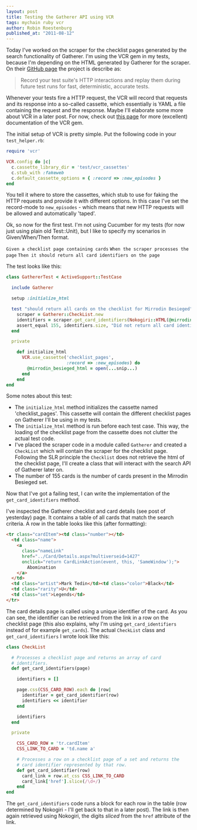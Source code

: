 ```yaml
---
layout: post
title: Testing the Gatherer API using VCR
tags: mychain ruby vcr
author: Robin Roestenburg
published_at: "2011-08-12"
---
```

Today I've worked on the scraper for the checklist pages generated by the search functionality of Gatherer. I'm using the VCR gem in my tests, because I'm depending on the HTML generated by Gatherer for the scraper. On their [GitHub page](https://github.com/myronmarston/vcr) the project is describe as:
> Record your test suite's HTTP interactions and replay them during future test runs for fast, deterministic, accurate tests.

Whenever your tests fire a HTTP request, the VCR will record that requests and its response into a so-called cassette, which essentially is YAML a file containing the request and the response. Maybe I'll elaborate some more about VCR in a later post. For now, check out [this page](http://relishapp.com/myronmarston/vcr) for more (excellent) documentation of the VCR gem.

The initial setup of VCR is pretty simple. Put the following code in your `test_helper.rb`:

~~~ ruby
require 'vcr'

VCR.config do |c|
  c.cassette_library_dir = 'test/vcr_cassettes'
  c.stub_with :fakeweb
  c.default_cassette_options = { :record => :new_episodes }
end
~~~

You tell it where to store the cassettes, which stub to use for faking the HTTP requests and provide it with different options. In this case I've set the record-mode to `new_episodes` - which means that new HTTP requests will be allowed and automatically 'taped'.

Ok, so now for the first test. I'm not using Cucumber for my tests (for now just using plain old Test::Unit), but I like to specify my scenarios in Given/When/Then format.

`Given a checklist page containing cards`
`When the scraper processes the page`
`Then it should return all card identifiers on the page`

The test looks like this:

~~~ ruby
class GathererTest < ActiveSupport::TestCase

  include Gatherer

  setup :initialize_html

  test "should return all cards on the checklist for Mirrodin Besieged" do
    scraper = Gatherer::CheckList.new
    identifiers = scraper.get_card_identifiers(Nokogiri::HTML(@mirrodin_besieged_html))
    assert_equal 155, identifiers.size, "Did not return all card identifiers"
  end

  private

    def initialize_html
      VCR.use_cassette('checklist_pages',
                       :record => :new_episodes) do
        @mirrodin_besieged_html = open(...snip...)
      end
    end
end
~~~

Some notes about this test:

*   The `initialize_html` method initializes the cassette named 'checklist_pages'. This cassette will contain the different checklist pages on Gatherer I'll be using in my tests.
*   The `initialize_html` method is run before each test case. This way, the loading of the checklist page from the cassette does not clutter the actual test code.
*   I've placed the scraper code in a module called `Gatherer` and created a `CheckList` which will contain the scraper for the checklist page. Following the SLR principle the `Checklist` does not retrieve the html of the checklist page, I'll create a class that will interact with the search API of Gatherer later on.
*   The number of 155 cards is the number of cards present in the Mirrodin Besieged set.

Now that I've got a failing test, I can write the implementation of the `get_card_identifiers` method.

I've inspected the Gatherer checklist and card details (see post of yesterday) page. It contains a table of all cards that match the search criteria. A row in the table looks like this (after formatting):

~~~ html
<tr class="cardItem"><td class="number"></td>
  <td class="name">
    <a
      class="nameLink"
      href="../Card/Details.aspx?multiverseid=1427"
      onclick="return CardLinkAction(event, this, 'SameWindow');">
        Abomination
    </a>
  </td>
  <td class="artist">Mark Tedin</td><td class="color">Black</td>
  <td class="rarity">U</td>
  <td class="set">Legends</td>
</tr>
~~~

The card details page is called using a unique identifier of the card. As you can see, the identifier can be retrieved from the link in a row on the checklist page (this also explains, why I'm using `get_card_identifiers` instead of for example `get_cards`). The actual `CheckList` class and `get_card_identifiers` I wrote look like this:

~~~ ruby
class CheckList

  # Processes a checklist page and returns an array of card
  # identifiers.
  def get_card_identifiers(page)

    identifiers = []

    page.css(CSS_CARD_ROW).each do |row|
      identifier = get_card_identifier(row)
      identifiers << identifier
    end

    identifiers
  end

  private

    CSS_CARD_ROW = 'tr.cardItem'
    CSS_LINK_TO_CARD = 'td.name a'

    # Processes a row on a checklist page of a set and returns the
    # card identifier represented by that row.
    def get_card_identifier(row)
      card_link = row.at_css CSS_LINK_TO_CARD
      card_link['href'].slice(/\d+/)
    end
end
~~~

The `get_card_identifiers` code runs a block for each row in the table (row determined by Nokogiri - I'll get back to that in a later post). The link is then again retrieved using Nokogiri, the digits *sliced* from the `href` attribute of the link.
